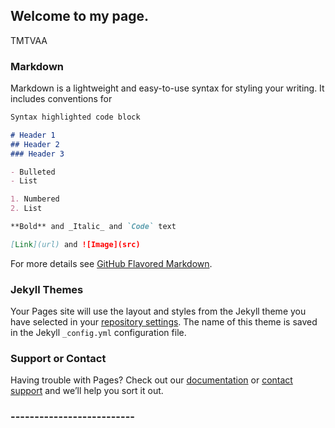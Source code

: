 
## Welcome to my page.

TMTVAA

### Markdown

Markdown is a lightweight and easy-to-use syntax for styling your writing. It includes conventions for

```markdown
Syntax highlighted code block

# Header 1
## Header 2
### Header 3

- Bulleted
- List

1. Numbered
2. List

**Bold** and _Italic_ and `Code` text

[Link](url) and ![Image](src)
```

For more details see [GitHub Flavored Markdown](https://tmtvaa.github.io/project.html/).

### Jekyll Themes

Your Pages site will use the layout and styles from the Jekyll theme you have selected in your [repository settings](https://tmtvaa.github.io/publications.html). The name of this theme is saved in the Jekyll `_config.yml` configuration file.

### Support or Contact

Having trouble with Pages? Check out our [documentation](https://tmtvaa.github.io/about.html) or [contact support](https://github.com/contact) and we’ll help you sort it out.
 
### -------------------------- 
<head>
    <title>Trang web giới thiệu ẩm thực sáng tạo</title>
    <meta charset="utf-8" />
    <meta name="keywords" content="Thức ăn, nước uống, địa điểm hay" />
